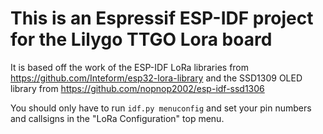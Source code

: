 # This is an Espressif ESP-IDF project for the Lilygo TTGO Lora board

It is based off the work of the ESP-IDF LoRa libraries from https://github.com/Inteform/esp32-lora-library and the SSD1309 OLED library from https://github.com/nopnop2002/esp-idf-ssd1306

You should only have to run `idf.py menuconfig` and set your pin numbers and callsigns in the "LoRa Configuration" top menu.
